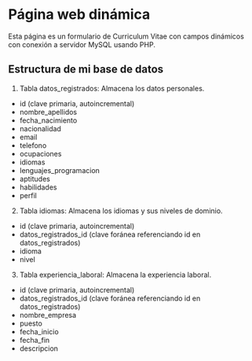 # Página web dinámica
Esta página es un formulario de Curriculum Vitae con campos dinámicos con conexión a servidor MySQL usando PHP.
## Estructura de mi base de datos
1. Tabla datos_registrados: Almacena los datos personales.
  - id (clave primaria, autoincremental)
  - nombre_apellidos
  - fecha_nacimiento
  - nacionalidad
  - email
  - telefono
  - ocupaciones
  - idiomas
  - lenguajes_programacion
  - aptitudes
  - habilidades
  - perfil
2. Tabla idiomas: Almacena los idiomas y sus niveles de dominio.
  - id (clave primaria, autoincremental)
  - datos_registrados_id (clave foránea referenciando id en datos_registrados)
  - idioma
  - nivel
3. Tabla experiencia_laboral: Almacena la experiencia laboral.
  - id (clave primaria, autoincremental)
  - datos_registrados_id (clave foránea referenciando id en datos_registrados)
  - nombre_empresa
  - puesto
  - fecha_inicio
  - fecha_fin
  - descripcion
